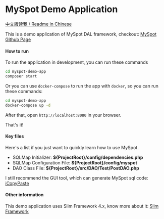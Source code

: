 # MySpot Demo Application

[中文版读我 / Readme in Chinese](README.zh.md)

This is a demo application of MySpot DAL framework, checkout: [MySpot Github Page](https://github.com/vimac/myspot)

#### How to run

To run the application in development, you can run these commands 

```bash
cd myspot-demo-app
composer start
```

Or you can use `docker-compose` to run the app with `docker`, so you can run these commands:
```bash
cd myspot-demo-app
docker-compose up -d
```
After that, open `http://localhost:8080` in your browser.

That's it!

#### Key files

Here's a list if you just want to quickly learn how to use MySpot.

* SQLMap Initializer: **${ProjectRoot}/config/dependencies.php**
* SQLMap Configuration File: **${ProjectRoot}/config/myspot**
* DAO Class File: **${ProjectRoot}/src/DAO/Test/PostDAO.php**

I still recommend the GUI tool, which can generate MySpot sql code: [iCopyPaste](https://github.com/vimac/iCopyPaste)

#### Other information

This demo application uses Slim Framework 4.x, know more about it: [Slim Framework](http://www.slimframework.com/)
